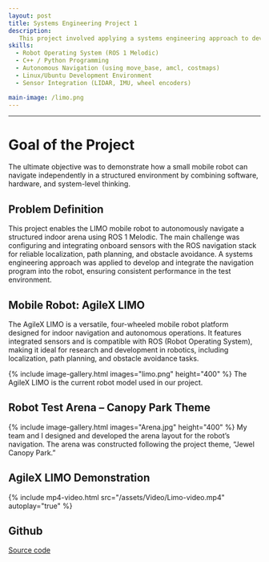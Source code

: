 ```yaml
---
layout: post
title: Systems Engineering Project 1
description:
   This project involved applying a systems engineering approach to develop and test an autonomous navigation system for the LIMO robot using ROS 1 Melodic. A custom arena was created to serve as a controlled environment for navigation tasks. The robot was configured with ROS navigation packages to perform mapping, localization, and path planning.
skills: 
  - Robot Operating System (ROS 1 Melodic)
  - C++ / Python Programming
  - Autonomous Navigation (using move_base, amcl, costmaps)
  - Linux/Ubuntu Development Environment
  - Sensor Integration (LIDAR, IMU, wheel encoders)

main-image: /limo.png
---
```


---
# Goal of the Project 
The ultimate objective was to demonstrate how a small mobile robot can navigate independently in a structured environment by combining software, hardware, and system-level thinking.
## Problem Definition 
This project enables the LIMO mobile robot to autonomously navigate a structured indoor arena using ROS 1 Melodic. The main challenge was configuring and integrating onboard sensors with the ROS navigation stack for reliable localization, path planning, and obstacle avoidance. A systems engineering approach was applied to develop and integrate the navigation program into the robot, ensuring consistent performance in the test environment.

## Mobile Robot: AgileX LIMO
The AgileX LIMO is a versatile, four-wheeled mobile robot platform designed for indoor navigation and autonomous operations. It features integrated sensors and is compatible with ROS (Robot Operating System), making it ideal for research and development in robotics, including localization, path planning, and obstacle avoidance tasks.

{% include image-gallery.html images="limo.png" height="400" %} 
The AgileX LIMO is the current robot model used in our project.

## Robot Test Arena – Canopy Park Theme
{% include image-gallery.html images="Arena.jpg" height="400" %} 
My team and I designed and developed the arena layout for the robot’s navigation. The arena was constructed following the project theme, “Jewel Canopy Park.”

## AgileX LIMO Demonstration

{% include mp4-video.html src="/assets/Video/Limo-video.mp4" autoplay="true" %}

## Github
[Source code](https://github.com/YongJiee/Systems-Engineering-Project-1-Group-6)


